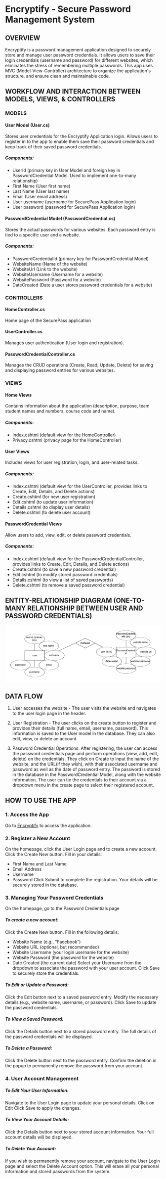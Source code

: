# Encryptify - Secure Password Management System
## OVERVIEW
Encryptify is a password management application designed to securely store and manage user password credentials. It allows users to save their login credentials (username and password) for different websites, which eliminates the stress of remembering multiple passwords. This app uses MVC (Model-View-Controller) architecture to organize the application's structure, and ensure clean and maintainable code.


## WORKFLOW AND INTERACTION BETWEEN MODELS, VIEWS, & CONTROLLERS
### MODELS
#### User Model (User.cs)
Stores user credentials for the Encryptify Application login. Allows users to register in to the app to enable them save their password credentials and keep track of their saved password credentials.
##### Components:
* UserId (primary key in User Model and foreign key in PasswordCredential Model. Used to implement one-to-many relationship)
* First Name (User first name)
* Last Name (User last name)
* Email (User email address)
* User username (username for SecurePass Application login)
* User password (password for SecurePass Application login)

#### PasswordCredential Model (PasswordCredential.cs)
Stores the actual passwords for various websites. Each password entry is tied to a specific user and a website.
##### Components:
* PasswordCredentialId (primary key for PasswordCredential Model)
* WebsiteName (Name of the website)
* WebsiteUrl (Link to the website)
* WebsiteUsername (Username for a website)
* WebsitePassword (Password for a website)
* DateCreated (Date a user stores password credentials for a website)

### CONTROLLERS
#### HomeController.cs
Home page of the SecurePass application

#### UserController.cs
Manages user authentication (User login and registration).

#### PasswordCredentialController.cs
Manages the CRUD operations (Create, Read, Update, Delete) for saving and displaying password entries for various websites.

### VIEWS
#### Home Views
Contains information about the application (description, purpose, team student names and numbers, course code and name).
##### Components:
* Index.cshtml (default view for the HomeController)
* Privacy.cshtml (privacy page for the HomeController)

#### User Views
Includes views for user registration, login, and user-related tasks.
##### Components:
* Index.cshtml (default view for the UserController, provides links to Create, Edit, Details, and Delete actions)
* Create.cshtml (for new user registration)
* Edit.cshtml (to update user information)
* Details.cshtml (to display user details)
* Delete.cshtml (to delete user account)

#### PasswordCredential Views
Allow users to add, view, edit, or delete password credentials.
##### Components:
* Index.cshtml (default view for the PasswordCredentialController, provides links to Create, Edit, Details, and Delete actions)
* Create.cshtml (to save a new password credential)
* Edit.cshtml (to modify stored password credentials)
* Details.cshtml (to view a list of saved passwords)
* Delete.cshtml (to remove a saved password credential)


## ENTITY-RELATIONSHIP DIAGRAM (ONE-TO-MANY RELATIONSHIP BETWEEN USER AND PASSWORD CREDENTIALS)
![ERD](SecurePasswordApp_ERD-Diagram.png)


## DATA FLOW
1. User accesses the website - The user visits the website and navigates to the user login page in the header.

2. User Registration - The user clicks on the create button to register and provides their details (full name, email, username, password). This information is saved to the User model in the database. They can also edit, view, or delete an account.

3. Password Credential Operations: After registering, the user can access the password credentials page and perform operations (view, add, edit, delete) on the credentials. They click on Create to input the name of the website, and the URL(if they wish), with their associated username and password as well as the date of password entry. The password is stored in the database in the PasswordCredential Model, along with the website information. The user can tie the credentials to their account via a dropdown menu in the create page to select their registered account.


## HOW TO USE THE APP
### 1. Access the App
Go to [Encryptify](https://encryptify-hbewgrgbgnb4g8bd.canadacentral-01.azurewebsites.net) to access the application.

### 2. Register a New Account
On the homepage, click the User Login page and to create a new account.
Click the Create New button.
Fill in your details:
* First Name and Last Name
* Email Address
* Username
* Password
Click Submit to complete the registration. Your details will be securely stored in the database.

### 3. Managing Your Password Credentials
On the homepage, go to the Password Credentials page
##### To create a new account:
Click the Create New button.
Fill in the following details:
* Website Name (e.g., "Facebook")
* Website URL (optional, but recommended)
* Website Username (your login username for the website)
* Website Password (the password for the website)
* Date Created (the current date)
Select your Username from the dropdown to associate the password with your user account.
Click Save to securely store the credentials.

##### To Edit or Update a Password:
Click the Edit button next to a saved password entry.
Modify the necessary details (e.g., website name, username, or password).
Click Save to update the password credentials.

##### To View a Saved Password:
Click the Details button next to a stored password entry.
The full details of the password credentials will be displayed.

##### To Delete a Password:
Click the Delete button next to the password entry.
Confirm the deletion in the popup to permanently remove the password from your account.

### 4. User Account Management
##### To Edit Your User Information:
Navigate to the User Login page to update your personal details.
Click on Edit
Click Save to apply the changes.

##### To View Your Account Details:
Click the Details button next to your stored account information.
Your full account details will be displayed.

##### To Delete Your Account:
If you wish to permanently remove your account, navigate to the User Login page and select the Delete Account option.
This will erase all your personal information and stored passwords from the system.

